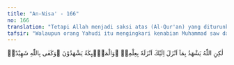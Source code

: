 ```yaml
---
title: "An-Nisa' - 166"
no: 166
translation: "Tetapi Allah menjadi saksi atas (Al-Qur'an) yang diturunkan-Nya kepadamu (Muhammad). Dia menurunkannya dengan ilmu-Nya, dan para malaikat pun menyaksikan. Dan cukuplah Allah yang menjadi saksi."
tafsir: "Walaupun orang Yahudi itu mengingkari kenabian Muhammad saw dan tidak mau menjadi saksi atas kebenarannya, namun Allah yang menjadi saksi atas kebenaran Al-Qur'an yang diturunkan kepada Muhammad. Allah memperkuat lagi kesaksian-Nya dengan menyatakan bahwa Allah telah menurunkan Al-Qur'an dengan ilmu-Nya, yang belum pernah diketahui oleh Nabi Muhammad dan kaum mukminin, dengan rangkaian dan susunan kata-katanya yang indah, bukan prosa, bukan puisi, berisi ilmu dan hikmah yang padat, tidak mungkin ditiru oleh siapa pun, sanggup menghadapi tantangan zaman, kapan saja dan di mana saja, mengandung aspek-aspek ilmu pengetahuan yang dibutuhkan oleh masyarakat, sesuai dengan firman Allah:\n\n...Tidak ada sesuatu pun yang Kami luputkan di dalam Kitab¦. (al-An'am/6:38).\n\nMaksudnya dalam Al-Qur'an telah ada pokok-pokok ajaran agama, norma-norma, hikmah-hikmah dan tuntunan untuk kebahagiaan manusia di dunia dan di akhirat dan kebahagiaan makhluk pada umumnya. Al-Qur'an mengandung berita-berita yang gaib tentang masa lampau, masa sekarang dan masa mendatang. Barang siapa dengan tekun mempelajari Al-Qur'an akan bertambah yakin atas kebenarannya dan sanggup pula menjadi saksi. Para malaikat pun terutama Jibril yang jadi perantara dalam turunnya Al-Qur'an itu, ikut menjadi saksi atas kebenarannya. Sebenarnya cukup dengan kesaksian dari Allah, sebab tidak ada yang lebih benar dan terpercaya daripada kesaksian Allah."
---
```


لٰكِنِ اللّٰهُ يَشْهَدُ بِمَآ اَنْزَلَ اِلَيْكَ اَنْزَلَهٗ بِعِلْمِهٖ ۚوَالْمَلٰۤىِٕكَةُ يَشْهَدُوْنَ ۗوَكَفٰى بِاللّٰهِ شَهِيْدًاۗ 

